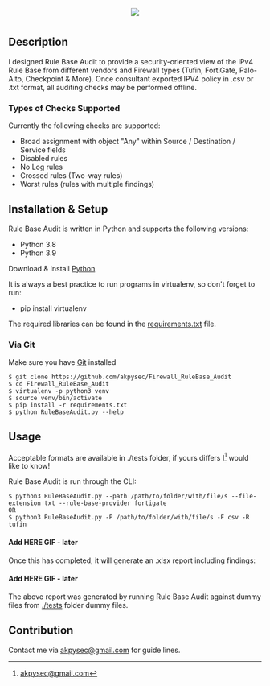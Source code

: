 <p align="center">
  <img src="https://user-images.githubusercontent.com/48283299/135764873-62804f9f-a58d-45ec-a1b2-0c33b04c31f1.png"/>
</p>

#

## Description

I designed Rule Base Audit to provide a security-oriented view of the IPv4 Rule Base from different vendors and Firewall types (Tufin, FortiGate, Palo-Alto, Checkpoint & More). Once consultant exported IPV4 policy in .csv or .txt format, all auditing checks may be performed offline.

### Types of Checks Supported

Currently the following checks are supported:

- Broad assignment with object "Any" within Source / Destination / Service fields
- Disabled rules
- No Log rules
- Crossed rules (Two-way rules)
- Worst rules (rules with multiple findings)

## Installation & Setup
Rule Base Audit is written in Python and supports the following versions:
* Python 3.8
* Python 3.9

Download & Install [Python](https://www.python.org/downloads/)

It is always a best practice to run programs in virtualenv, so don't forget to run:
* pip install virtualenv

The required libraries can be found in the [requirements.txt](https://github.com/akpysec/Firewall_RuleBase_Audit/blob/master/requirements.txt) file.
### Via Git
Make sure you have [Git](https://git-scm.com/downloads) installed 

    $ git clone https://github.com/akpysec/Firewall_RuleBase_Audit
    $ cd Firewall_RuleBase_Audit
    $ virtualenv -p python3 venv
    $ source venv/bin/activate
    $ pip install -r requirements.txt
    $ python RuleBaseAudit.py --help

## Usage
Acceptable formats are available in ./tests folder, if yours differs I[^1] would like to know!

Rule Base Audit is run through the CLI:

    $ python3 RuleBaseAudit.py --path /path/to/folder/with/file/s --file-extension txt --rule-base-provider fortigate
    OR
    $ python3 RuleBaseAudit.py -P /path/to/folder/with/file/s -F csv -R tufin

#### Add HERE GIF - later

Once this has completed, it will generate an .xlsx report including findings:

#### Add HERE GIF - later

The above report was generated by running Rule Base Audit against dummy files from [./tests](https://github.com/akpysec/Firewall_RuleBase_Audit/tree/master/tests) folder dummy files.

## Contribution
Contact me via <akpysec@gmail.com> for guide lines.

[^1]: <akpysec@gmail.com>